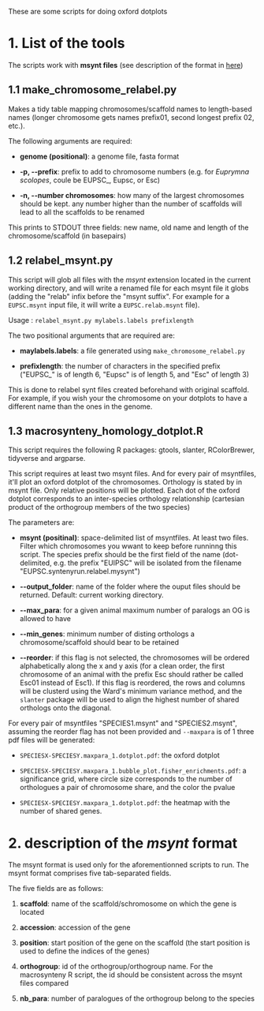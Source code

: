 These are some scripts for doing oxford dotplots

# 1. List of the tools

The scripts work with **msynt files** (see description of the format in [here](#msynt))

## 1.1 make_chromosome_relabel.py

Makes a tidy table mapping chromosomes/scaffold names to length-based names (longer  chromosome gets names prefix01, second longest prefix 02, etc.).

The following arguments are required:

* **genome (positional)**: a genome file, fasta format

* **-p, --prefix**: prefix to add to chromosome numbers (e.g. for *Euprymna scolopes*, coule be EUPSC_, Eupsc, or Esc)

* **-n, --number chromosomes**: how many of the largest chromosomes should be kept. any number higher than the number of scaffolds will lead to all the scaffolds to be renamed

This prints to STDOUT three fields: new name, old name and length of the chromosome/scaffold (in basepairs)

## 1.2 relabel_msynt.py

This script will glob all files with the *msynt* extension located in the current working directory, and will write a renamed file for each msynt file it globs (adding the "relab" infix before the "msynt suffix". For example for a `EUPSC.msynt` input file, it will write a `EUPSC.relab.msynt` file).

Usage : `relabel_msynt.py mylabels.labels prefixlength`

The two positional arguments that are required are:

* **maylabels.labels**: a file generated using `make_chromosome_relabel.py` 

* **prefixlength**: the number of characters in the specified prefix ("EUPSC_" is of length 6, "Eupsc" is of length 5, and "Esc" of length 3)

This is done to relabel synt files created beforehand with original scaffold. For example, if you wish your the chromosome on your dotplots to have a different name than the ones in the genome.

## 1.3 macrosynteny_homology_dotplot.R

This script requires the following R packages: gtools, slanter, RColorBrewer, tidyverse and argparse.

This script requires at least two msynt files. And for every pair of msyntfiles, it'll plot an oxford dotplot of the chromosomes. Orthology is stated by in msynt file. Only relative positions will be plotted. Each dot of the oxford dotplot corresponds to an inter-species orthology relationship (cartesian product of the orthogroup members of the two species)

The parameters are:

* **msynt (positinal)**: space-delimited list of msyntfiles. At least two files. Filter which chromosomes you wwant to keep before runninng this script. The species prefix should be the first field of the name (dot-delimited, e.g. the prefix "EUIPSC" will be isolated from the filename "EUPSC.syntenyrun.relabel.mysynt")

* **--output_folder**: name of the folder where the ouput files should be returned. Default: current working directory.

* **--max_para**: for a given animal maximum number of paralogs an OG is allowed to have

* **--min_genes**: minimum number of disting orthologs a chromosome/scaffold should bear to be retained

* **--reorder**: if this flag is not selected, the chromosomes will be ordered alphabetically along the x and y axis (for a clean order, the first chromosome of an animal with the prefix Esc should rather be called Esc01 instead of Esc1). If this flag is reordered, the rows and columns will be clusterd using the Ward's minimum variance method, and the `slanter` package will be used to align the highest number of shared orthologs onto the diagonal.

For every pair of msyntfiles  "SPECIES1.msynt" and "SPECIES2.msynt", assuming the reorder flag has not been provided and `--maxpara` is of 1 three pdf files will be generated:

- `SPECIESX-SPECIESY.maxpara_1.dotplot.pdf`: the oxford dotplot

- `SPECIESX-SPECIESY.maxpara_1.bubble_plot.fisher_enrichments.pdf`: a significance grid, where circle size corresponds to the number of orthologues a pair of chromosome share, and the color the pvalue

- `SPECIESX-SPECIESY.maxpara_1.dotplot.pdf`: the heatmap with the number of shared genes.



<a id="msynt"></a>

# 2. description of the *msynt* format

The msynt format is used only for the aforementionned scripts to run. The msynt format comprises five tab-separated fields.

The five fields are as follows:

1. **scaffold**: name of the scaffold/schromosome on which the gene is located

2. **accession**: accession of the gene

3. **position**: start position of the gene on the scaffold (the start position is used to define the indices of the genes)

4. **orthogroup**: id of the orthogroup/orthogroup name. For the macrosynteny R script, the id should be consistent across the msynt files compared

5. **nb_para**: number of paralogues of the orthogroup belong to the species


